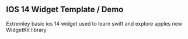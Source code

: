 ## IOS 14 Widget Template / Demo

Extremley basic ios 14 widget used to learn swift and explore apples new WidgetKit library
